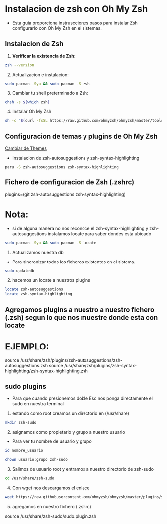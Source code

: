 # Instalacion de zsh con Oh My Zsh

- Esta guia proporciona instruscciones pasos para instalar Zsh configurarlo con Oh My Zsh en el sistemas.

## Instalacion de Zsh

1. **Verificar la existencia de Zsh:**
```bash
zsh --version
```

2. Actualizacion e instalacion:
```bash
sudo pacman -Syu && sudo pacman -S zsh
```

3. Cambiar tu shell preterminado a Zsh:
```bash
chsh -s $(which zsh)
```

4. Instalar Oh My Zsh
```bash
sh -c "$(curl -fsSL https://raw.github.com/ohmyzsh/ohmyzsh/master/tools/install.sh)"
```

## Configuracion de temas y plugins de Oh My Zsh
[Cambiar de Themes](https://github.com/ohmyzsh/ohmyzsh/wiki/Themes)
- Instalacion de zsh-autosuggestions y zsh-syntax-highlighting
```bash
paru -S zsh-autosuggestions zsh-syntax-highlighting
```

## Fichero de configuracion de Zsh (.zshrc)
plugins=(git zsh-autosuggestions zsh-syntax-highlighting)

# Nota: 
- si de alguna manera no nos reconoce el zsh-syntax-highlighting y zsh-autosuggestions instalamos locate para saber dondes esta ubicado  

```bash
sudo pacman -Syu && sudo pacman -S locate
```

1. Actualizamos nuestra db
- Para sincronizar todos los ficheros existentes en el sistema.

```bash
sudo updatedb
```

2. hacemos un locate a nuestros plugins
```bash
locate zsh-autosuggestions
locate zsh-syntax-highlighting
```

## Agregamos plugins a nuestro a nuestro fichero (.zsh) segun lo que nos muestre donde esta con locate

# EJEMPLO:
source /usr/share/zsh/plugins/zsh-autosuggestions/zsh-autosuggestions.zsh
source /usr/share/zsh/plugins/zsh-syntax-highlighting/zsh-syntax-highlighting.zsh

## sudo plugins
- Para que cuando presionemos doble Esc nos ponga directamente el sudo en nuestra terminal 

1. estando como root creamos un directorio en (/usr/share)
```bash
mkdir zsh-sudo
```
2. asignamos como propietario y grupo a nuestro usuario

- Para ver tu nombre de usuario y grupo
```bash
id nombre_usuario
```
```bash
chown usuario:grupo zsh-sudo
```

3. Salimos de usuario root y entramos a nuestro directorio de zsh-sudo
```bash
cd /usr/share/zsh-sudo
```
4. Con wget nos descargamos el enlace

```bash
wget https://raw.githubusercontent.com/ohmyzsh/ohmyzsh/master/plugins/sudo/sudo.plugin.zsh
```

5. agregamos en nuestro fichero (.zshrc)

source /usr/share/zsh-sudo/sudo.plugin.zsh



